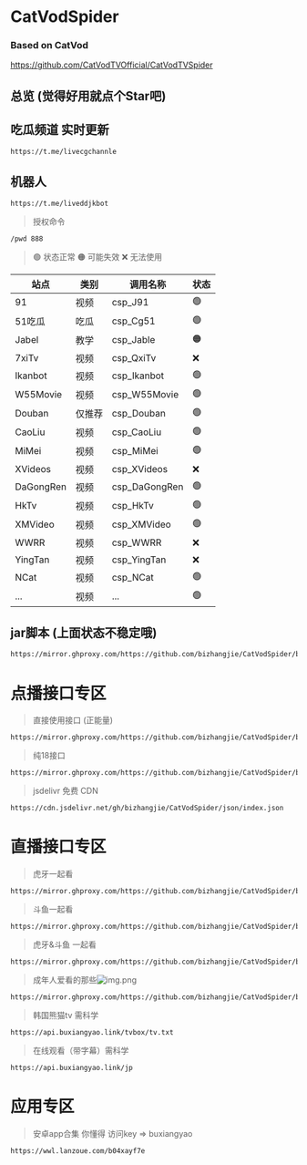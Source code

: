 # CatVodSpider
### Based on CatVod
https://github.com/CatVodTVOfficial/CatVodTVSpider



## 总览 (觉得好用就点个Star吧)

## 吃瓜频道 实时更新
```shell
https://t.me/livecgchannle
```

## 机器人
```shell
https://t.me/liveddjkbot
```
> 授权命令
```shell
/pwd 888
```

> 🟢 状态正常
> 🟠 可能失效
> ❌ 无法使用

| **站点**   | **类别** | **调用名称**      | **状态** |
|----------|--------|---------------| ------- |
| 91       | 视频     | csp_J91       | 🟢      |
| 51吃瓜     | 吃瓜     | csp_Cg51      | 🟢      |
| Jabel    | 教学     | csp_Jable     | 🟠      |
| 7xiTv    | 视频     | csp_QxiTv     | ❌       |
| Ikanbot  | 视频     | csp_Ikanbot   | 🟢      |
| W55Movie | 视频     | csp_W55Movie  | 🟢      |
| Douban   | 仅推荐    | csp_Douban    | 🟢      |
| CaoLiu   | 视频     | csp_CaoLiu    | 🟢      |
| MiMei    | 视频     | csp_MiMei     | 🟢      |
| XVideos  | 视频     | csp_XVideos   | ❌       |
| DaGongRen | 视频     | csp_DaGongRen | 🟢      |
| HkTv     | 视频     | csp_HkTv      | 🟢      |
| XMVideo  | 视频     | csp_XMVideo   | 🟢      |
| WWRR     | 视频     | csp_WWRR      | ❌       |
| YingTan  | 视频     | csp_YingTan   | ❌       |
| NCat     | 视频     | csp_NCat      | 🟢      |
| ...      | 视频     | ...           | 🟢      |


## jar脚本 (上面状态不稳定哦)
```shell
https://mirror.ghproxy.com/https://github.com/bizhangjie/CatVodSpider/blob/main/jar/custom_spider.jar
```

# 点播接口专区

> 直接使用接口 (正能量)
```shell
https://mirror.ghproxy.com/https://github.com/bizhangjie/CatVodSpider/blob/main/json/index.json
```

> 纯18接口
```shell
https://mirror.ghproxy.com/https://github.com/bizhangjie/CatVodSpider/blob/main/json/index18.json
```

> jsdelivr 免费 CDN
```shell
https://cdn.jsdelivr.net/gh/bizhangjie/CatVodSpider/json/index.json
```

# 直播接口专区

> 虎牙一起看
```shell
https://mirror.ghproxy.com/https://github.com/bizhangjie/CatVodSpider/blob/main/json/hy.txt
```

> 斗鱼一起看
```shell
https://mirror.ghproxy.com/https://github.com/bizhangjie/CatVodSpider/blob/main/json/dy.txt
```

> 虎牙&斗鱼 一起看
```shell
https://mirror.ghproxy.com/https://github.com/bizhangjie/CatVodSpider/blob/main/json/zbyqk.txt
```

> 成年人爱看的那些![img.png](img.png)
```shell
https://mirror.ghproxy.com/https://github.com/bizhangjie/CatVodSpider/blob/main/json/sjdy.txt
```

> 韩国熊猫tv 需科学
```shell
https://api.buxiangyao.link/tvbox/tv.txt
```

> 在线观看（带字幕）需科学
```shell
https://api.buxiangyao.link/jp
```

# 应用专区

> 安卓app合集 你懂得 访问key => buxiangyao
```shell
https://wwl.lanzoue.com/b04xayf7e
```
